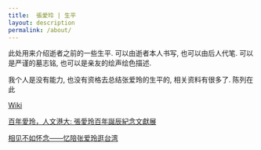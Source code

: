 ```yaml
---
title:  張愛玲 | 生平
layout: description
permalink: /about/
---
```


此处用来介绍逝者之前的一些生平. 可以由逝者本人书写, 也可以由后人代笔. 可以是严谨的墓志铭, 也可以是亲友的绘声绘色描述. 

我个人是没有能力, 也没有资格去总结张爱玲的生平的, 相关资料有很多了.  陈列在此

[Wiki](https://zh.wikipedia.org/wiki/%E5%BC%B5%E6%84%9B%E7%8E%B2)

[百年愛玲，人文港大: 張愛玲百年誕辰紀念文獻展](https://www.virtual.umag.hku.hk/eileenchang100)

[相见不如怀念——忆陪张爱玲逛台湾](/_research/相见不如怀念——忆陪张爱玲逛台湾.pdf)
